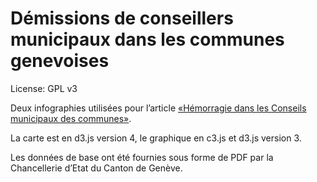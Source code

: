 # Démissions de conseillers municipaux dans les communes genevoises

License: GPL v3

Deux infographies utilisées pour l’article [«Hémorragie dans les Conseils municipaux des communes»](https://www.tdg.ch/geneve/actu-genevoise/hemorragie-communes/story/16980488).

La carte est en d3.js version 4, le graphique en c3.js et d3.js version 3.

Les données de base ont été fournies sous forme de PDF par la Chancellerie d’Etat du Canton de Genève.
